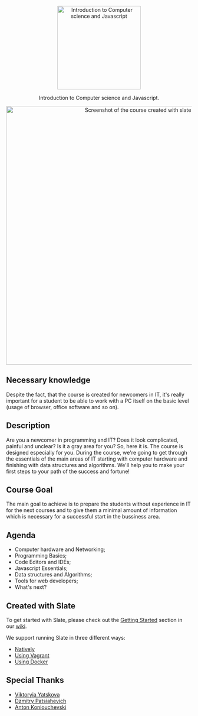 <p align="center">
  <img src="https://upload.wikimedia.org/wikipedia/commons/thumb/9/99/Unofficial_JavaScript_logo_2.svg/1024px-Unofficial_JavaScript_logo_2.svg.png" alt="Introduction to Computer science and Javascript" width="226">
  <br>
</p>

<p align="center">Introduction to Computer science and Javascript.</p>

<p align="center"><img src="https://i.imgur.com/BD82PbR.png" width=700 alt="Screenshot of the course created with slate"></p>

Necessary knowledge
------------

Despite the fact, that the course is created for newcomers in IT, it's really important for a student to be able to work with a PC itself on the basic level (usage of browser, office software and so on). 

Description
------------

Are you a newcomer in programming and IT? Does it look complicated, painful and unclear? Is it a gray area for you? So, here it is. The course is designed especially for you. During the course, we're going to get through the essentials of the main areas of IT starting with computer hardware and finishing with data structures and algorithms. We'll help you to make your first steps to your path of the success and fortune!

Course Goal
------------

The main goal to achieve is to prepare the students without experience in IT for the next courses and to give them a minimal amount of information which is necessary for a successful start in the bussiness area.

Agenda
------------

* Computer hardware and Networking;
* Programming Basics;
* Code Editors and IDEs;
* Javascript Essentials;
* Data structures and Algorithms;
* Tools for web developers; 
* What's next?​​​​​​

Created with Slate
------------------------------

To get started with Slate, please check out the [Getting Started](https://github.com/slatedocs/slate/wiki#getting-started)
section in our [wiki](https://github.com/slatedocs/slate/wiki).

We support running Slate in three different ways:
* [Natively](https://github.com/slatedocs/slate/wiki/Using-Slate-Natively)
* [Using Vagrant](https://github.com/slatedocs/slate/wiki/Using-Slate-in-Vagrant)
* [Using Docker](https://github.com/slatedocs/slate/wiki/Using-Slate-in-Docker)

Special Thanks
--------------------
- [Viktoryia Yatskova](https://github.com/ViktoryiaYatskova)
- [Dzmitry Patsiahevich](https://github.com/potsiahevich-dmitry)
- [Anton Koniouchevski](https://github.com/Anton-Koniouchevsky)
